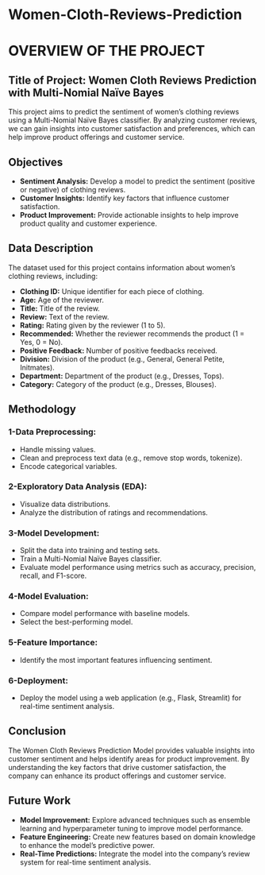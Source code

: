 # Women-Cloth-Reviews-Prediction

  


# OVERVIEW OF THE PROJECT

## Title of Project: Women Cloth Reviews Prediction with Multi-Nomial Naïve Bayes  
This project aims to predict the sentiment of women’s clothing reviews using a Multi-Nomial Naïve Bayes classifier. By analyzing customer reviews, we can gain insights into customer satisfaction and preferences, which can help improve product offerings and customer service.  

## Objectives
*  __Sentiment Analysis:__ Develop a model to predict the sentiment (positive or negative) of clothing reviews.  
*  __Customer Insights:__ Identify key factors that influence customer satisfaction.  
*  __Product Improvement:__ Provide actionable insights to help improve product quality and customer experience.

## Data Description
The dataset used for this project contains information about women’s clothing reviews, including:  

*  __Clothing ID:__ Unique identifier for each piece of clothing.  
*  __Age:__ Age of the reviewer.  
*  __Title:__ Title of the review.  
*  __Review:__ Text of the review.  
*  __Rating:__ Rating given by the reviewer (1 to 5).  
*  __Recommended:__ Whether the reviewer recommends the product (1 = Yes, 0 = No).  
*  __Positive Feedback:__ Number of positive feedbacks received.  
*  __Division:__ Division of the product (e.g., General, General Petite, Initmates).  
*  __Department:__ Department of the product (e.g., Dresses, Tops).  
*  __Category:__ Category of the product (e.g., Dresses, Blouses).

## Methodology
### 1-Data Preprocessing:  
* Handle missing values.  
* Clean and preprocess text data (e.g., remove stop words, tokenize).  
* Encode categorical variables.  
### 2-Exploratory Data Analysis (EDA):  
* Visualize data distributions.  
* Analyze the distribution of ratings and recommendations.  
### 3-Model Development:  
* Split the data into training and testing sets.  
* Train a Multi-Nomial Naïve Bayes classifier.  
* Evaluate model performance using metrics such as accuracy, precision, recall, and F1-score.  
### 4-Model Evaluation:  
* Compare model performance with baseline models.  
* Select the best-performing model.  
### 5-Feature Importance:  
* Identify the most important features influencing sentiment.  
### 6-Deployment:  
* Deploy the model using a web application (e.g., Flask, Streamlit) for real-time sentiment analysis.

## Conclusion
The Women Cloth Reviews Prediction Model provides valuable insights into customer sentiment and helps identify areas for product improvement. By understanding the key factors that drive customer satisfaction, the company can enhance its product offerings and customer service.

## Future Work
*  __Model Improvement:__ Explore advanced techniques such as ensemble learning and hyperparameter tuning to improve model performance.
*  __Feature Engineering:__ Create new features based on domain knowledge to enhance the model’s predictive power.
*  __Real-Time Predictions:__ Integrate the model into the company’s review system for real-time sentiment analysis.
